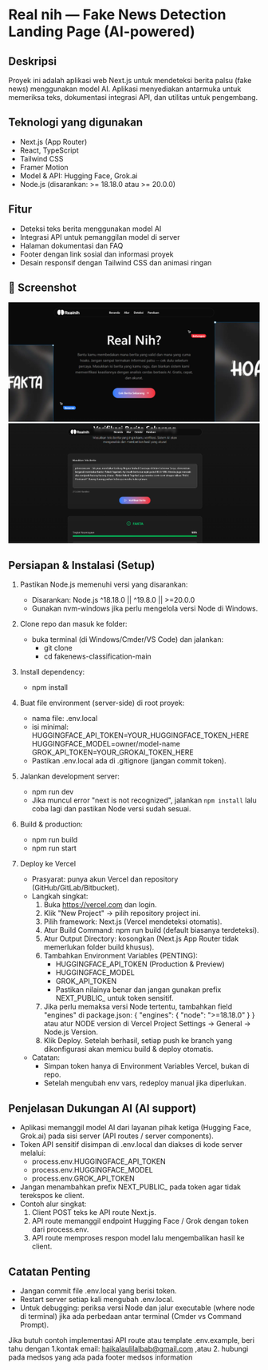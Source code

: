 # Real nih — Fake News Detection Landing Page (AI-powered)

## Deskripsi
Proyek ini adalah aplikasi web Next.js untuk mendeteksi berita palsu (fake news) menggunakan model AI. Aplikasi menyediakan antarmuka untuk memeriksa teks, dokumentasi integrasi API, dan utilitas untuk pengembang.

## Teknologi yang digunakan
- Next.js (App Router)
- React, TypeScript
- Tailwind CSS
- Framer Motion
- Model & API: Hugging Face, Grok.ai
- Node.js (disarankan: >= 18.18.0 atau >= 20.0.0)

## Fitur
- Deteksi teks berita menggunakan model AI
- Integrasi API untuk pemanggilan model di server
- Halaman dokumentasi dan FAQ
- Footer dengan link sosial dan informasi proyek
- Desain responsif dengan Tailwind CSS dan animasi ringan

## 📸 Screenshot

![Screenshot](docs/hero1.png)
![Screenshot](docs/hero2.png)

## Persiapan & Instalasi (Setup)
1. Pastikan Node.js memenuhi versi yang disarankan:
   - Disarankan: Node.js ^18.18.0 || ^19.8.0 || >=20.0.0
   - Gunakan nvm-windows jika perlu mengelola versi Node di Windows.

2. Clone repo dan masuk ke folder:
   - buka terminal (di Windows/Cmder/VS Code) dan jalankan:
     - git clone <repo-url>
     - cd fakenews-classification-main

3. Install dependency:
   - npm install

4. Buat file environment (server-side) di root proyek:
   - nama file: .env.local
   - isi minimal:
     HUGGINGFACE_API_TOKEN=YOUR_HUGGINGFACE_TOKEN_HERE
     HUGGINGFACE_MODEL=owner/model-name
     GROK_API_TOKEN=YOUR_GROKAI_TOKEN_HERE
   - Pastikan .env.local ada di .gitignore (jangan commit token).

5. Jalankan development server:
   - npm run dev
   - Jika muncul error "next is not recognized", jalankan `npm install` lalu coba lagi dan pastikan Node versi sudah sesuai.

6. Build & production:
   - npm run build
   - npm run start

7. Deploy ke Vercel
   - Prasyarat: punya akun Vercel dan repository (GitHub/GitLab/Bitbucket).
   - Langkah singkat:
     1. Buka https://vercel.com dan login.
     2. Klik "New Project" → pilih repository project ini.
     3. Pilih framework: Next.js (Vercel mendeteksi otomatis).
     4. Atur Build Command: npm run build (default biasanya terdeteksi).
     5. Atur Output Directory: kosongkan (Next.js App Router tidak memerlukan folder build khusus).
     6. Tambahkan Environment Variables (PENTING):
        - HUGGINGFACE_API_TOKEN (Production & Preview)
        - HUGGINGFACE_MODEL
        - GROK_API_TOKEN
        - Pastikan nilainya benar dan jangan gunakan prefix NEXT_PUBLIC_ untuk token sensitif.
     7. Jika perlu memaksa versi Node tertentu, tambahkan field "engines" di package.json:
        {
          "engines": { "node": ">=18.18.0" }
        }
        atau atur NODE version di Vercel Project Settings → General → Node.js Version.
     8. Klik Deploy. Setelah berhasil, setiap push ke branch yang dikonfigurasi akan memicu build & deploy otomatis.
   - Catatan:
     - Simpan token hanya di Environment Variables Vercel, bukan di repo.
     - Setelah mengubah env vars, redeploy manual jika diperlukan.

## Penjelasan Dukungan AI (AI support)
- Aplikasi memanggil model AI dari layanan pihak ketiga (Hugging Face, Grok.ai) pada sisi server (API routes / server components).
- Token API sensitif disimpan di .env.local dan diakses di kode server melalui:
  - process.env.HUGGINGFACE_API_TOKEN
  - process.env.HUGGINGFACE_MODEL
  - process.env.GROK_API_TOKEN
- Jangan menambahkan prefix NEXT_PUBLIC_ pada token agar tidak terekspos ke client.
- Contoh alur singkat:
  1. Client POST teks ke API route Next.js.
  2. API route memanggil endpoint Hugging Face / Grok dengan token dari process.env.
  3. API route memproses respon model lalu mengembalikan hasil ke client.

## Catatan Penting
- Jangan commit file .env.local yang berisi token.
- Restart server setiap kali mengubah .env.local.
- Untuk debugging: periksa versi Node dan jalur executable (where node di terminal) jika ada perbedaan antar terminal (Cmder vs Command Prompt).

Jika butuh contoh implementasi API route atau template .env.example, 
beri tahu dengan 
1.kontak email: haikalaulilalbab@gmail.com ,atau
2. hubungi pada medsos yang ada pada footer medsos information
